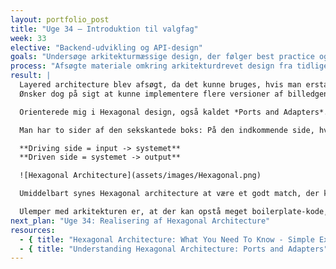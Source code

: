 ```yaml
---
layout: portfolio_post
title: "Uge 34 – Introduktion til valgfag"
week: 33
elective: "Backend-udvikling og API-design"
goals: "Undersøge arkitekturmæssige design, der følger best practice og kan udstille ekstern port samt håndtere kald til eksterne API’er."
process: "Afsøgte materiale omkring arkitekturdrevet design fra tidligere semestre, søgte på nettet efter alternativer."
result: |
  Layered architecture blev afsøgt, da det kunne bruges, hvis man erstattede repository-laget med fx en type *GoogleVisionClient*.  
  Ønsker dog på sigt at kunne implementere flere versioner af billedgenkendelsestjenester, således at resultaterne kan sammenlignes. Bevæget mig derfor væk fra denne idé.  

  Orienterede mig i Hexagonal design, også kaldet *Ports and Adapters*. Dette er en softwarearkitektur, hvor man ser for sig en sekskantet boks. I midten af denne boks er al domænelogikken. Rundt omkring denne logik finder man “porte” (interfaces), og på ydersiden af disse porte sidder “adapters”, som forbinder kernen til omverdenen.  

  Man har to sider af den sekskantede boks: På den indkommende side, hvor man modtager data, findes **Driving side** – altså det, der initierer handlingen. På den anden side har man **Driven side**, dvs. den, der bliver kaldt. Driving side sender input ind i kernen, mens driven side er den del, der sættes i gang.  

  **Driving side = input -> systemet**  
  **Driven side = systemet -> output**

  ![Hexagonal Architecture](assets/images/Hexagonal.png)

  Umiddelbart synes Hexagonal architecture at være et godt match, der kan gøre koden robust og skalerbar. Der virker desuden til at være gode muligheder for test, da domænelogikken er adskilt. Nye adapters kan implementeres med meget lidt indflydelse på forretningslogikken.  

  Ulemper med arkitekturen er, at der kan opstå meget boilerplate-kode, der skal skrives, samt interfaces og implementeringer af disse. Ved større applikationer kan der opstå latenstid, men det vurderes ikke som tilfældet ved vores projekt.
next_plan: "Uge 34: Realisering af Hexagonal Architecture"
resources:
  - { title: "Hexagonal Architecture: What You Need To Know - Simple Explanation", url: "https://www.youtube.com/watch?v=bDWApqAUjEI&t=64s" }
  - { title: "Understanding Hexagonal Architecture: Ports and Adapters", url: "https://medium.com/@erickzanetti/understanding-hexagonal-architecture-ports-and-adapters-8945fc3e3dc0" }
---
```

